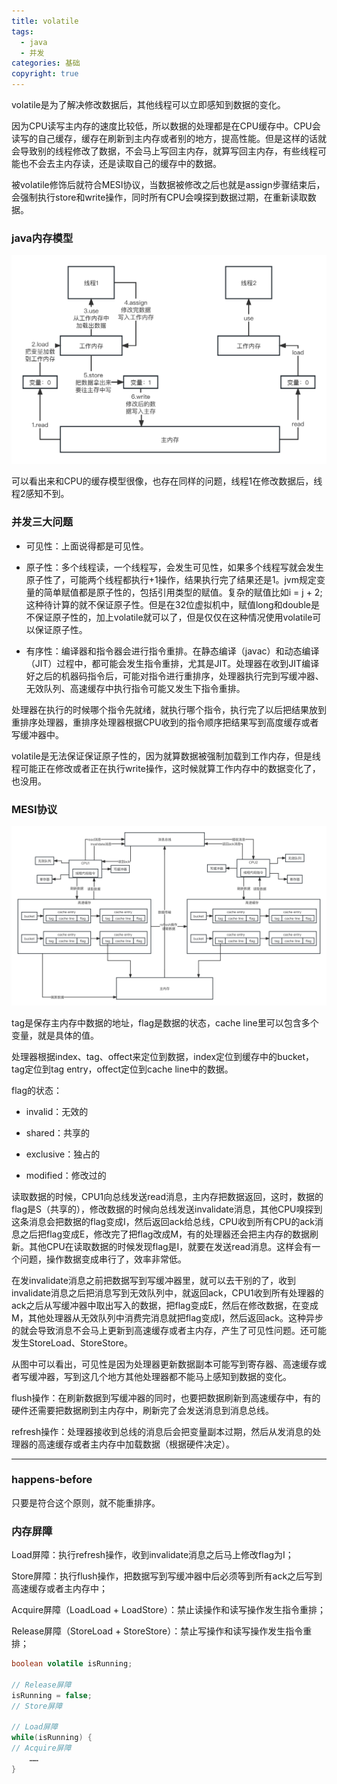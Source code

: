 ```yaml
---
title: volatile
tags:
  - java
  - 并发
categories: 基础
copyright: true
---
```


volatile是为了解决修改数据后，其他线程可以立即感知到数据的变化。

因为CPU读写主内存的速度比较低，所以数据的处理都是在CPU缓存中。CPU会读写的自己缓存，缓存在刷新到主内存或者别的地方，提高性能。但是这样的话就会导致别的线程修改了数据，不会马上写回主内存，就算写回主内存，有些线程可能也不会去主内存读，还是读取自己的缓存中的数据。

被volatile修饰后就符合MESI协议，当数据被修改之后也就是assign步骤结束后，会强制执行store和write操作，同时所有CPU会嗅探到数据过期，在重新读取数据。

### java内存模型

![](../images/java内存模型.png)

可以看出来和CPU的缓存模型很像，也存在同样的问题，线程1在修改数据后，线程2感知不到。

### 并发三大问题

*   可见性：上面说得都是可见性。

*   原子性：多个线程读，一个线程写，会发生可见性，如果多个线程写就会发生原子性了，可能两个线程都执行+1操作，结果执行完了结果还是1。jvm规定变量的简单赋值都是原子性的，包括引用类型的赋值。复杂的赋值比如i = j + 2;这种待计算的就不保证原子性。但是在32位虚拟机中，赋值long和double是不保证原子性的，加上volatile就可以了，但是仅仅在这种情况使用volatile可以保证原子性。

*   有序性：编译器和指令器会进行指令重排。在静态编译（javac）和动态编译（JIT）过程中，都可能会发生指令重排，尤其是JIT。处理器在收到JIT编译好之后的机器码指令后，可能对指令进行重排序，处理器执行完到写缓冲器、无效队列、高速缓存中执行指令可能又发生下指令重排。

处理器在执行的时候哪个指令先就绪，就执行哪个指令，执行完了以后把结果放到重排序处理器，重排序处理器根据CPU收到的指令顺序把结果写到高度缓存或者写缓冲器中。

volatile是无法保证保证原子性的，因为就算数据被强制加载到工作内存，但是线程可能正在修改或者正在执行write操作，这时候就算工作内存中的数据变化了，也没用。

### MESI协议

![](../images/MESI协议.png)

tag是保存主内存中数据的地址，flag是数据的状态，cache line里可以包含多个变量，就是具体的值。

处理器根据index、tag、offect来定位到数据，index定位到缓存中的bucket，tag定位到tag entry，offect定位到cache line中的数据。

flag的状态：

*   invalid：无效的

*   shared：共享的

*   exclusive：独占的

*   modified：修改过的

读取数据的时候，CPU1向总线发送read消息，主内存把数据返回，这时，数据的flag是S（共享的），修改数据的时候向总线发送invalidate消息，其他CPU嗅探到这条消息会把数据的flag变成I，然后返回ack给总线，CPU收到所有CPU的ack消息之后把flag变成E，修改完了把flag改成M，有的处理器还会把主内存的数据刷新。其他CPU在读取数据的时候发现flag是I，就要在发送read消息。这样会有一个问题，操作数据变成串行了，效率非常低。

在发invalidate消息之前把数据写到写缓冲器里，就可以去干别的了，收到invalidate消息之后把消息写到无效队列中，就返回ack，CPU1收到所有处理器的ack之后从写缓冲器中取出写入的数据，把flag变成E，然后在修改数据，在变成M，其他处理器从无效队列中消费完消息就把flag变成I，然后返回ack。这种异步的就会导致消息不会马上更新到高速缓存或者主内存，产生了可见性问题。还可能发生StoreLoad、StoreStore。

从图中可以看出，可见性是因为处理器更新数据副本可能写到寄存器、高速缓存或者写缓冲器，写到这几个地方其他处理器都不能马上感知到数据的变化。

flush操作：在刷新数据到写缓冲器的同时，也要把数据刷新到高速缓存中，有的硬件还需要把数据刷到主内存中，刷新完了会发送消息到消息总线。

refresh操作：处理器接收到总线的消息后会把变量副本过期，然后从发消息的处理器的高速缓存或者主内存中加载数据（根据硬件决定）。

***

### happens-before

只要是符合这个原则，就不能重排序。

### 内存屏障

Load屏障：执行refresh操作，收到invalidate消息之后马上修改flag为I；

Store屏障：执行flush操作，把数据写到写缓冲器中后必须等到所有ack之后写到高速缓存或者主内存中；

Acquire屏障（LoadLoad + LoadStore）：禁止读操作和读写操作发生指令重排；

Release屏障（StoreLoad + StoreStore）：禁止写操作和读写操作发生指令重排；

```java
boolean volatile isRunning;

// Release屏障
isRunning = false;
// Store屏障

// Load屏障
while(isRunning) {
// Acquire屏障
    ……
}
```

